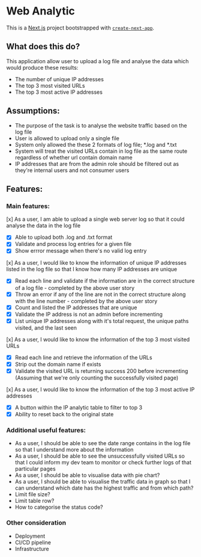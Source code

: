 # Web Analytic
This is a [Next.js](https://nextjs.org) project bootstrapped with [`create-next-app`](https://nextjs.org/docs/pages/api-reference/create-next-app).

## What does this do?
This application allow user to upload a log file and analyse the data which would produce these results:
- The number of unique IP addresses
- The top 3 most visited URLs
- The top 3 most active IP addresses

## Assumptions:
- The purpose of the task is to analyse the website traffic based on the log file
- User is allowed to upload only a single file
- System only allowed the these 2 formats of log file; *.log and *.txt
- System will treat the visited URLs contain in log file as the same route regardless of whether url contain domain name
- IP addresses that are from the admin role should be filtered out as they're internal users and not consumer users


## Features:

### Main features:

[x] As a user, I am able to upload a single web server log so that it could analyse the data in the log file
  - [x] Able to upload both .log and .txt format
  - [x] Validate and process log entries for a given file
  - [x] Show errror message when there's no valid log entry 

[x] As a user, I would like to know the information of unique IP addresses listed in the log file so that I know how many IP addresses are unique
  - [x] Read each line and validate if the information are in the correct structure of a log file - completed by the above user story
  - [x] Throw an error if any of the line are not in the correct structure along with the line number - completed by the above user story
  - [x] Count and listed the IP addresses that are unique
  - [x] Validate the IP address is not an admin before incrementing
  - [x] List unique IP addresses along with it's total request, the unique paths visited, and the last seen

[x] As a user, I would like to know the information of the top 3 most visited URLs
  - [x] Read each line and retrieve the information of the URLs
  - [x] Strip out the domain name if exists
  - [x] Validate the visited URL is returning success 200 before incrementing (Assuming that we're only counting the successfully visited page)

[x] As a user, I would like to know the information of the top 3 most active IP addresses
  - [x] A button within the IP analytic table to filter to top 3
  - [x] Ability to reset back to the original state

### Additional useful features:
- As a user, I should be able to see the date range contains in the log file so that I understand more about the information
- As a user, I should be able to see the unsuccessfully visited URLs so that I could inform my dev team to monitor or check further logs of that particular pages
- As a user, I should be able to visualise data with pie chart?
- As a user, I should be able to visualise the traffic data in graph so that I can understand which date has the highest traffic and from which path?
- Limit file size?
- Limit table row?
- How to categorise the status code?

### Other consideration
- Deployment
- CI/CD pipeline
- Infrastructure